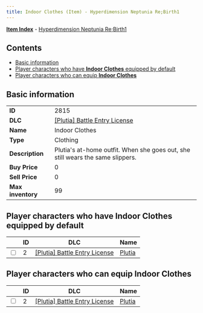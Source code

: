 ```yaml
---
title: Indoor Clothes (Item) - Hyperdimension Neptunia Re;Birth1
---
```


[**Item Index**](/neptunia/rb1/item/index.html) - [Hyperdimension Neptunia Re;Birth1](/neptunia/rb1)

## Contents

- [Basic information](#basic-information)
- [Player characters who have **Indoor Clothes** equipped by default](#player-characters-who-have-indoor-clothes-equipped-by-default)
- [Player characters who can equip **Indoor Clothes**](#player-characters-who-can-equip-indoor-clothes)

## Basic information

|   |   |
| -- | -- |
| **ID** | 2815 |
| **DLC** | [[Plutia] Battle Entry License](/neptunia/rb1/dlc/7-plutia.html) |
| **Name** | Indoor Clothes |
| **Type** | Clothing |
| **Description** | Plutia's at-home outfit. When she goes out, she still wears the same slippers. |
| **Buy Price** | 0 |
| **Sell Price** | 0 |
| **Max inventory** | 99 |


## Player characters who have **Indoor Clothes** equipped by default

|    | ID | DLC | Name |
| -- | -- | --- | ---- |
| <input type="checkbox" id="rb1-player-7-2" class="trackbox" /> | 2 | [[Plutia] Battle Entry License](/neptunia/rb1/dlc/7-plutia.html) | [Plutia](/neptunia/rb1/player/7-2-plutia.html) |


## Player characters who can equip **Indoor Clothes**

|    | ID | DLC | Name |
| -- | -- | --- | ---- |
| <input type="checkbox" id="rb1-player-7-2" class="trackbox" /> | 2 | [[Plutia] Battle Entry License](/neptunia/rb1/dlc/7-plutia.html) | [Plutia](/neptunia/rb1/player/7-2-plutia.html) |
